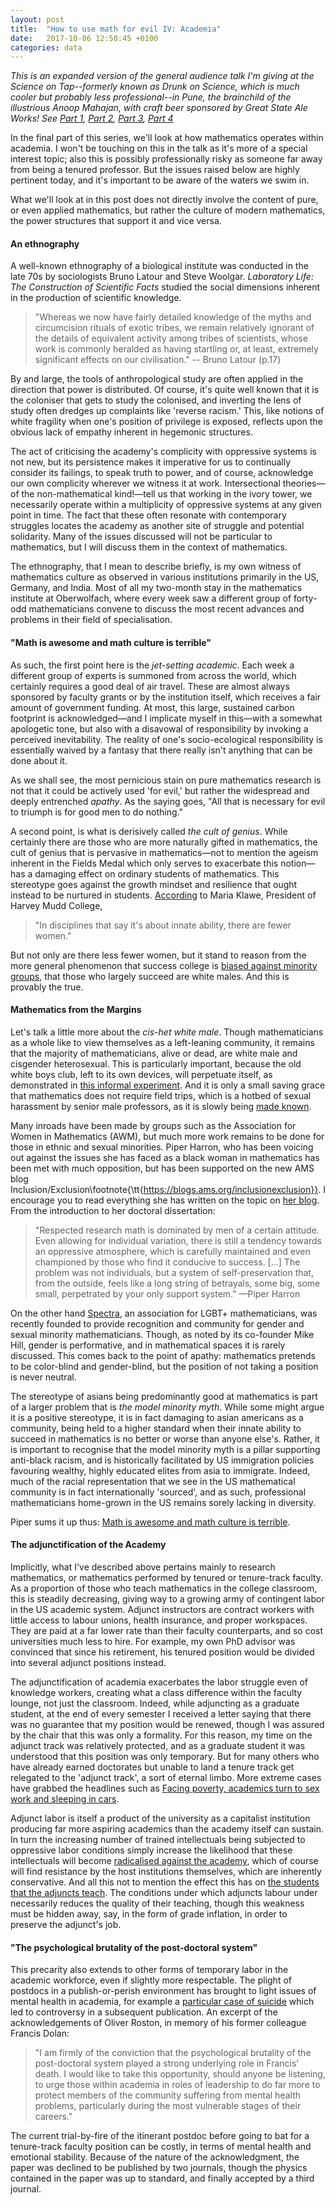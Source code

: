 ```yaml
---
layout: post
title:  "How to use math for evil IV: Academia"
date:   2017-10-06 12:50:45 +0100
categories: data
---
```


*This is an expanded version of the general audience talk I'm giving at the Science on Tap--formerly known as Drunk on Science, which is much cooler but probably less professional--in Pune, the brainchild of the illustrious Anoop Mahajan, with craft beer sponsored by Great State Ale Works! See [Part 1](https://tiwong.github.io/data/2017/09/28/how-to-use-math-for-evil-1.html), [Part 2](https://tiwong.github.io/data/2017/09/30/how-to-use-math-for-evil-2.html), [Part 3](https://tiwong.github.io/data/2017/10/03/how-to-use-math-for-evil-3.html), [Part 4](https://tiwong.github.io/data/2017/10/06/how-to-use-math-for-evil-4.html)*

In the final part of this series, we'll look at how mathematics operates within academia. I won't be touching on this in the talk as it's more of a special interest topic; also this is possibly professionally risky as someone far away from being a tenured professor. But the issues raised below are highly pertinent today, and it's important to be aware of the waters we swim in.

What we'll look at in this post does not directly involve the content of pure, or even applied mathematics, but rather the culture of modern mathematics, the power structures that support it and vice versa.

#### An ethnography

A well-known ethnography of a biological institute was conducted in the late 70s by sociologists Bruno Latour and Steve Woolgar. *Laboratory Life: The Construction of Scientific Facts* studied the social dimensions inherent in the production of scientific knowledge.

> "Whereas we now have fairly detailed knowledge of the myths and circumcision rituals of exotic tribes, we remain relatively ignorant of the details of equivalent activity among tribes of scientists, whose work is commonly heralded as having startling or, at least, extremely significant effects on our civilisation." -- Bruno Latour (p.17)

By and large, the tools of anthropological study are often applied in the direction that power is distributed. Of course, it's quite well known that it is the coloniser that gets to study the colonised, and inverting the lens of study often dredges up complaints like 'reverse racism.' This, like notions of white fragility when one's position of privilege is exposed, reflects upon the obvious lack of empathy inherent in hegemonic structures.

The act of criticising the academy's complicity with oppressive systems is not new, but its persistence makes it imperative for us to continually consider its failings, to speak truth to power, and of course, acknowledge our own complicity wherever we witness it at work. Intersectional theories—of the non-mathematical kind!—tell us that working in the ivory tower, we necessarily operate within a multiplicity of oppressive systems at any given point in time. The fact that these often resonate with contemporary struggles locates the academy as another site of struggle and potential solidarity. Many of the issues discussed will not be particular to mathematics, but I will discuss them in the context of mathematics.

The ethnography, that I mean to describe briefly, is my own witness of mathematics culture as observed in various institutions primarily in the US, Germany, and India. Most of all my two-month stay in the mathematics institute at Oberwolfach, where every week saw a different group of forty-odd mathematicians convene to discuss the most recent advances and problems in their field of specialisation.

#### "Math is awesome and math culture is terrible"

As such, the first point here is the *jet-setting academic*. Each week a different group of experts is summoned from across the world, which certainly requires a good deal of air travel. These are almost always sponsored by faculty grants or by the institution itself, which receives a fair amount of government funding. At most, this large, sustained carbon footprint is acknowledged—and I implicate myself in this—with a somewhat apologetic tone, but also with a disavowal of responsibility by invoking a perceived inevitability. The reality of one's socio-ecological responsibility is essentially waived by a fantasy that there really isn't anything that can be done about it. 

As we shall see, the most pernicious stain on pure mathematics research is not that it could be actively used 'for evil,' but rather the widespread and deeply entrenched *apathy*. As the saying goes, "All that is necessary for evil to triumph is for good men to do nothing."

A second point, is what is derisively called *the cult of genius*. While certainly there are those who are more naturally gifted in mathematics, the cult of genius that is pervasive in mathematics—not to mention the ageism inherent in the Fields Medal which only serves to exacerbate this notion—has a damaging effect on ordinary students of mathematics. This stereotype goes against the growth mindset and resilience that ought instead to be nurtured in students. [According](https://www.inc.com/kimberly-weisul/how-harvey-mudd-college-achieved-gender-parity-computer-science-engineering-physics.html) to Maria Klawe, President of Harvey Mudd College,

> "In disciplines that say it's about innate ability, there are fewer women."

But not only are there less fewer women, but it stand to reason from the more general phenomenon that success college is [biased against minority groups](https://www.vox.com/2017/9/11/16270316/college-mobility-culture), that those who largely succeed are white males. And this is provably the true. 

#### Mathematics from the Margins

Let's talk a little more about the *cis-het white male*. Though mathematicians as a whole like to view themselves as a left-leaning community, it remains that the majority of mathematicians, alive or dead, are white male and cisgender heterosexual. This is particularly important, because the old white boys club, left to its own devices, will perpetuate itself, as demonstrated in [this informal experiment](https://www.scientificamerican.com/article/male-scientists-share-more-but-only-with-other-men/). And it is only a small saving grace that mathematics does not require field trips, which is a hotbed of sexual harassment by senior male professors, as it is slowly being [made known](http://www.sciencemag.org/news/2017/10/disturbing-allegations-sexual-harassment-antarctica-leveled-noted-scientist).

Many inroads have been made by groups such as the Association for Women in Mathematics (AWM), but much more work remains to be done for those in ethnic and sexual minorities. Piper Harron, who has been voicing out against the issues she has faced as a black woman in mathematics has been met with much opposition, but has been supported on the new AMS blog Inclusion/Exclusion\footnote{\tt{https://blogs.ams.org/inclusionexclusion}}. I encourage you to read everything she has written on the topic on [her blog](http://www.theliberatedmathematician.com/blog/). From the introduction to her doctoral dissertation:

> "Respected research math is dominated by men of a certain attitude. Even allowing for individual variation, there is still a tendency towards an oppressive atmosphere, which is carefully maintained and even championed by those who find it conducive to success. [...] The problem was not individuals, but a system of self-preservation that, from the outside, feels like a long string of betrayals, some big, some small, perpetrated by your only support system." —Piper Harron

On the other hand [Spectra](https://lgbtmath.org), an association for LGBT+ mathematicians, was recently founded to provide recognition and community for gender and sexual minority mathematicians. Though, as noted by its co-founder Mike Hill, gender is performative, and in mathematical spaces it is rarely discussed. This comes back to the point of apathy: mathematics pretends to be color-blind and gender-blind, but the position of not taking a position is never neutral.

The stereotype of asians being predominantly good at mathematics is part of a larger problem that is *the model minority myth*. While some might argue it is a positive stereotype, it is in fact damaging to asian americans as a community, being held to a higher standard when their innate ability to succeed in mathematics is no better or worse than anyone else's. Rather, it is important to recognise that the model minority myth is a pillar supporting anti-black racism, and is historically facilitated by US immigration policies favouring wealthy, highly educated elites from asia to immigrate. Indeed, much of the racial representation that we see in the US mathematical community is in fact internationally 'sourced', and as such, professional mathematicians home-grown in the US remains sorely lacking in diversity.

Piper sums it up thus: [Math is awesome and math culture is terrible](http://www.thehindu.com/thread/arts-culture-society/article9022211.ece).

#### The adjunctification of the Academy

Implicitly, what I've described above pertains mainly to research mathematics, or mathematics performed by tenured or tenure-track faculty. As a proportion of those who teach mathematics in the college classroom, this is steadily decreasing, giving way to a growing army of contingent labor in the US academic system. Adjunct instructors are contract workers with little access to labour unions, health insurance, and proper workspaces. They are paid at a far lower rate than their faculty counterparts, and so cost universities much less to hire. For example, my own PhD advisor was convinced that since his retirement, his tenured position would be divided into several adjunct positions instead.

The adjunctification of academia exacerbates the labor struggle even of knowledge workers, creating what a class difference within the faculty lounge, not just the classroom. Indeed, while adjuncting as a graduate student, at the end of every semester I received a letter saying that there was no guarantee that my position would be renewed, though I was assured by the chair that this was only a formality. For this reason, my time on the adjunct track was relatively protected, and as a graduate student it was understood that this position was only temporary. But for many others who have already earned doctorates but unable to land a tenure track get relegated to the 'adjunct track', a sort of eternal limbo. More extreme cases have grabbed the headlines such as [Facing poverty, academics turn to sex work and sleeping in cars](https://www.theguardian.com/us-news/2017/sep/28/adjunct-professors-homeless-sex-work-academia-poverty).

Adjunct labor is itself a product of the university as a capitalist institution producing far more aspiring academics than the academy itself can sustain. In turn the increasing number of trained intellectuals being subjected to oppressive labor conditions simply increase the likelihood that these intellectuals will become [radicalised against the academy](https://www.nytimes.com/2017/09/30/opinion/sunday/adjunct-professors-politics.html), which of course will find resistance by the host institutions themselves, which are inherently conservative. And all this not to mention the effect this has on [the students that the adjuncts teach](https://www.theatlantic.com/education/archive/2015/05/the-cost-of-an-adjunct/394091/). The conditions under which adjuncts labour under necessarily reduces the quality of their teaching, though this weakness must be hidden away, say, in the form of grade inflation, in order to preserve the adjunct's job.


#### "The psychological brutality of the post-doctoral system"

This precarity also extends to other forms of temporary labor in the academic workforce, even if slightly more respectable. The plight of postdocs in a publish-or-perish environment has brought to light issues of mental health in academia, for example a [particular case of suicide](https://www.theguardian.com/science/head-quarters/2017/aug/10/the-human-cost-of-the-pressures-of-postdoctoral-research) which led to controversy in a subsequent publication. An excerpt of the acknowledgements of Oliver Roston, in memory of his former colleague Francis Dolan:

> "I am firmly of the conviction that the psychological brutality of the post-doctoral system played a strong underlying role in Francis’ death. I would like to take this opportunity, should anyone be listening, to urge those within academia in roles of leadership to do far more to protect members of the community suffering from mental health problems, particularly during the most vulnerable stages of their careers."

The current trial-by-fire of the itinerant postdoc before going to bat for a tenure-track faculty position can be costly, in terms of mental health and emotional stability. Because of the nature of the acknowledgment, the paper was declined to be published by two journals, though the physics contained in the paper was up to standard, and finally accepted by a third journal.